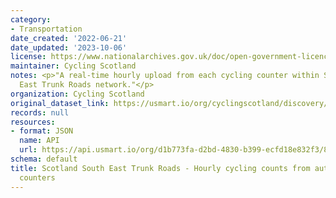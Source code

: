 ```yaml
---
category:
- Transportation
date_created: '2022-06-21'
date_updated: '2023-10-06'
license: https://www.nationalarchives.gov.uk/doc/open-government-licence/version/3/
maintainer: Cycling Scotland
notes: <p>"A real-time hourly upload from each cycling counter within Scotland's South
  East Trunk Roads network."</p>
organization: Cycling Scotland
original_dataset_link: https://usmart.io/org/cyclingscotland/discovery/discovery-view-detail/4e329609-94e9-43b5-a221-be989390a391
records: null
resources:
- format: JSON
  name: API
  url: https://api.usmart.io/org/d1b773fa-d2bd-4830-b399-ecfd18e832f3/85792890-4026-4282-a146-ff71f9470efc/1/urql
schema: default
title: Scotland South East Trunk Roads - Hourly cycling counts from automatic cycling
  counters
---
```

